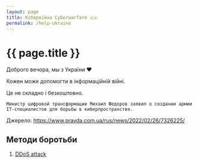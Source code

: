 ```yaml
---
layout: page
title: Кібервійна Cyberwarfare 🇺🇦
permalink: /help-ukraine
---
```



<h1 itemprop="name">{{ page.title }}</h1>

Доброго вечора, мы з України ❤️

Кожен може допомогти в інформаційній війні.

Це не складно і безкоштовно.


`Министр цифровой трансформации Михаил Федоров заявил о создании армии IT-специалистов для борьбы в киберпространстве.`


Джерело: https://www.pravda.com.ua/rus/news/2022/02/26/7326225/

## Методи боротьби
1. <a target="_blank" href="/help-ukraine-ddos">DDoS attack</a>




